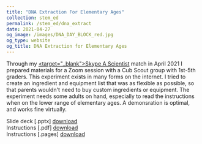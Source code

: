 ```yaml
---
title: "DNA Extraction For Elementary Ages"
collection: stem_ed
permalink: /stem_ed/dna_extract
date: 2021-04-27
og_image: /images/DNA_DAY_BLOCK_red.jpg
og_type: website
og_title: DNA Extraction for Elementary Ages
---
```


Through my <a href="https://www.skypeascientist.com"><target="_blank">Skype A Scientist</a> match in April 2021 I prepared materials for a Zoom session with a Cub Scout group with 1st-5th graders. This experiment exists in many forms on the internet. I tried to create an ingredient and equipment list that was as flexible as possible, so that parents wouldn't need to buy custom ingredients or equipment. The experiment needs some adults on hand, especially to read the instructions when on the lower range of elementary ages. A demonsration is optimal, and works fine virtually.

Slide deck [.pptx] [download](/files/2021_04_27_SkypeAScientist_send.pptx)  
Instructions [.pdf] [download](/files/DNA_extraction_web.pdf)  
Instructions [.pages] [download](/files/DNA_extraction_web.pages)  
